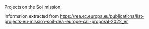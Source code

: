 Projects on the Soil mission.

Information extracted from https://rea.ec.europa.eu/publications/list-projects-eu-mission-soil-deal-europe-call-proposal-2022_en